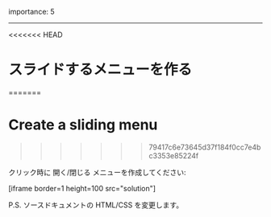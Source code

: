 importance: 5

---

<<<<<<< HEAD
# スライドするメニューを作る
=======
# Create a sliding menu
>>>>>>> 79417c6e73645d37f184f0cc7e4bc3353e85224f

クリック時に 開く/閉じる メニューを作成してください:

[iframe border=1 height=100 src="solution"]

P.S. ソースドキュメントの HTML/CSS を変更します。
